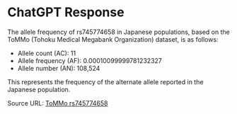 # ChatGPT Response

The allele frequency of rs745774658 in Japanese populations, based on the ToMMo (Tohoku Medical Megabank Organization) dataset, is as follows:

- Allele count (AC): 11  
- Allele frequency (AF): 0.00010099999781232327  
- Allele number (AN): 108,524  

This represents the frequency of the alternate allele reported in the Japanese population.  

Source URL: [ToMMo rs745774658](https://jmorp.megabank.tohoku.ac.jp/search?query=2%3A165315486)